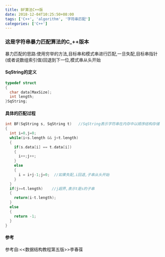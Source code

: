```yaml
---
title: BF算法C++版
date: 2018-12-04T10:25:50+08:00
tags: ['C++', 'algorithm', '字符串匹配']
categories: ['C++']
---
```

### 这是字符串暴力匹配算法的C_++版本
暴力匹配的思路:使用穷举的方法,目标串和模式串进行匹配,一旦失配,目标串指针(或者说数组索引值)回退到下一位,模式串从头开始

#### SqString的定义
```C++
typedef struct
{
  char data[MaxSize];
  int length;
}SqString;
```
#### 具体的匹配过程
```C++
int BF(SqString s, SqString t)   //SqString表示字符串在内存中以顺序结构存储
{
  int i=0,j=0;
  while(i<s.length && j<t.length) 
  {
    if(s.data[i] == t.data[i])
    {
      i++;j++;
    } 
    else
    {
      i = i+j-1;j=0;  //如果失配,i回退,子串从头开始
    }
  }
  if(j>=t.length)    //j超界,表示t是s的子串
  {
    return(i-t.length);
  }
  else
  {
    return -1;
  }
}

```

#### 参考
参考自:<<数据结构教程第五版>>李春葆

